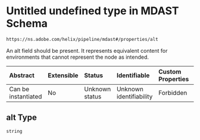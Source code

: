 # Untitled undefined type in MDAST Schema

```txt
https://ns.adobe.com/helix/pipeline/mdast#/properties/alt
```

An alt field should be present. It represents equivalent content for environments that cannot represent the node as intended.

| Abstract            | Extensible | Status         | Identifiable            | Custom Properties | Additional Properties | Access Restrictions | Defined In                                                     |
| :------------------ | :--------- | :------------- | :---------------------- | :---------------- | :-------------------- | :------------------ | :------------------------------------------------------------- |
| Can be instantiated | No         | Unknown status | Unknown identifiability | Forbidden         | Allowed               | none                | [mdast.schema.json*](mdast.schema.json "open original schema") |

## alt Type

`string`
